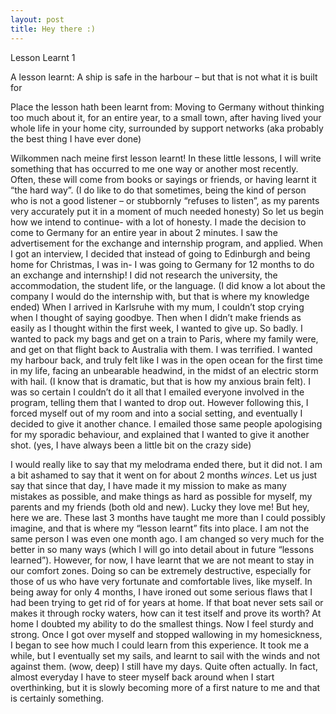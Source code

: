 ```yaml
---
layout: post
title: Hey there :) 
---
```


Lesson Learnt 1


A lesson learnt: A ship is safe in the harbour – but that is not what it is built for


Place the lesson hath been learnt from: Moving to Germany without thinking too much about it, for an entire year, to a small town, after having lived your whole life in your home city, surrounded by support networks (aka probably the best thing I have ever done) 


Wilkommen nach meine first lesson learnt! In these little lessons, I will write something that has occurred to me one way or another most recently. Often, these will come from books or sayings or friends, or having learnt it “the hard way”. (I do like to do that sometimes, being the kind of person who is not a good listener – or stubbornly “refuses to listen”, as my parents very accurately put it in a moment of much needed honesty)
So let us begin how we intend to continue- with a lot of honesty. I made the decision to come to Germany for an entire year in about 2 minutes. I saw the advertisement for the exchange and internship program, and applied. When I got an interview, I decided that instead of going to Edinburgh and being home for Christmas, I was in- I was going to Germany for 12 months to do an exchange and internship! I did not research the university, the accommodation, the student life, or the language. (I did know a lot about the company I would do the internship with, but that is where my knowledge ended) 
When I arrived in Karlsruhe with my mum, I couldn’t stop crying when I thought of saying goodbye. Then when I didn’t make friends as easily as I thought within the first week, I wanted to give up. So badly. I wanted to pack my bags and get on a train to Paris, where my family were, and get on that flight back to Australia with them. I was terrified. I wanted my harbour back, and truly felt like I was in the open ocean for the first time in my life, facing an unbearable headwind, in the midst of an electric storm with hail. (I know that is dramatic, but that is how my anxious brain felt).
I was so certain I couldn’t do it all that I emailed everyone involved in the program, telling them that I wanted to drop out. However following this, I forced myself out of my room and into a social setting, and eventually I decided to give it another chance. I emailed those same people apologising for my sporadic behaviour, and explained that I wanted to give it another shot. (yes, I have always been a little bit on the crazy side) 


I would really like to say that my melodrama ended there, but it did not. I am a bit ashamed to say that it went on for about 2 months *winces*. Let us just say that since that day, I have made it my mission to make as many mistakes as possible, and make things as hard as possible for myself, my parents and my friends (both old and new). Lucky they love me! 
But hey, here we are. These last 3 months have taught me more than I could possibly imagine, and that is where my “lesson learnt” fits into place. I am not the same person I was even one month ago. I am changed so very much for the better in so many ways (which I will go into detail about in future “lessons learned”). However, for now, I have learnt that we are not meant to stay in our comfort zones. Doing so can be extremely destructive, especially for those of us who have very fortunate and comfortable lives, like myself. In being away for only 4 months, I have ironed out some serious flaws that I had been trying to get rid of for years at home. If that boat never sets sail or makes it through rocky waters, how can it test itself and prove its worth? 
At home I doubted my ability to do the smallest things. Now I feel sturdy and strong. Once I got over myself and stopped wallowing in my homesickness, I began to see how much I could learn from this experience. It took me a while, but I eventually set my sails, and learnt to sail with the winds and not against them. (wow, deep) I still have my days. Quite often actually. In fact, almost everyday I have to steer myself back around when I start overthinking, but it is slowly becoming more of a first nature to me and that is certainly something. 
